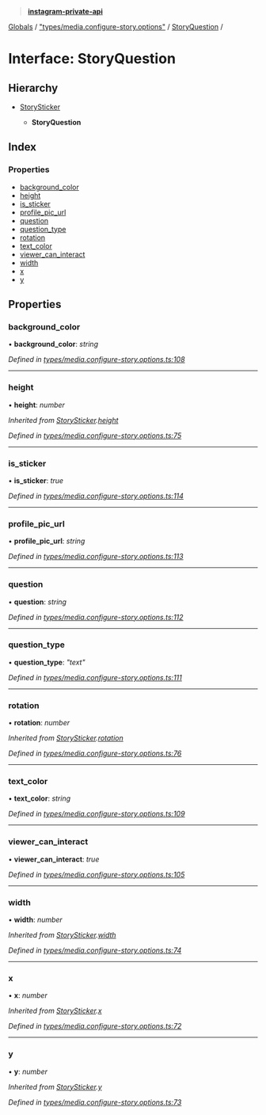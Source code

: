 > **[instagram-private-api](../README.md)**

[Globals](../README.md) / ["types/media.configure-story.options"](../modules/_types_media_configure_story_options_.md) / [StoryQuestion](_types_media_configure_story_options_.storyquestion.md) /

# Interface: StoryQuestion

## Hierarchy

* [StorySticker](_types_media_configure_story_options_.storysticker.md)

  * **StoryQuestion**

## Index

### Properties

* [background_color](_types_media_configure_story_options_.storyquestion.md#background_color)
* [height](_types_media_configure_story_options_.storyquestion.md#height)
* [is_sticker](_types_media_configure_story_options_.storyquestion.md#is_sticker)
* [profile_pic_url](_types_media_configure_story_options_.storyquestion.md#profile_pic_url)
* [question](_types_media_configure_story_options_.storyquestion.md#question)
* [question_type](_types_media_configure_story_options_.storyquestion.md#question_type)
* [rotation](_types_media_configure_story_options_.storyquestion.md#rotation)
* [text_color](_types_media_configure_story_options_.storyquestion.md#text_color)
* [viewer_can_interact](_types_media_configure_story_options_.storyquestion.md#viewer_can_interact)
* [width](_types_media_configure_story_options_.storyquestion.md#width)
* [x](_types_media_configure_story_options_.storyquestion.md#x)
* [y](_types_media_configure_story_options_.storyquestion.md#y)

## Properties

###  background_color

• **background_color**: *string*

*Defined in [types/media.configure-story.options.ts:108](https://github.com/dilame/instagram-private-api/blob/3e16058/src/types/media.configure-story.options.ts#L108)*

___

###  height

• **height**: *number*

*Inherited from [StorySticker](_types_media_configure_story_options_.storysticker.md).[height](_types_media_configure_story_options_.storysticker.md#height)*

*Defined in [types/media.configure-story.options.ts:75](https://github.com/dilame/instagram-private-api/blob/3e16058/src/types/media.configure-story.options.ts#L75)*

___

###  is_sticker

• **is_sticker**: *true*

*Defined in [types/media.configure-story.options.ts:114](https://github.com/dilame/instagram-private-api/blob/3e16058/src/types/media.configure-story.options.ts#L114)*

___

###  profile_pic_url

• **profile_pic_url**: *string*

*Defined in [types/media.configure-story.options.ts:113](https://github.com/dilame/instagram-private-api/blob/3e16058/src/types/media.configure-story.options.ts#L113)*

___

###  question

• **question**: *string*

*Defined in [types/media.configure-story.options.ts:112](https://github.com/dilame/instagram-private-api/blob/3e16058/src/types/media.configure-story.options.ts#L112)*

___

###  question_type

• **question_type**: *"text"*

*Defined in [types/media.configure-story.options.ts:111](https://github.com/dilame/instagram-private-api/blob/3e16058/src/types/media.configure-story.options.ts#L111)*

___

###  rotation

• **rotation**: *number*

*Inherited from [StorySticker](_types_media_configure_story_options_.storysticker.md).[rotation](_types_media_configure_story_options_.storysticker.md#rotation)*

*Defined in [types/media.configure-story.options.ts:76](https://github.com/dilame/instagram-private-api/blob/3e16058/src/types/media.configure-story.options.ts#L76)*

___

###  text_color

• **text_color**: *string*

*Defined in [types/media.configure-story.options.ts:109](https://github.com/dilame/instagram-private-api/blob/3e16058/src/types/media.configure-story.options.ts#L109)*

___

###  viewer_can_interact

• **viewer_can_interact**: *true*

*Defined in [types/media.configure-story.options.ts:105](https://github.com/dilame/instagram-private-api/blob/3e16058/src/types/media.configure-story.options.ts#L105)*

___

###  width

• **width**: *number*

*Inherited from [StorySticker](_types_media_configure_story_options_.storysticker.md).[width](_types_media_configure_story_options_.storysticker.md#width)*

*Defined in [types/media.configure-story.options.ts:74](https://github.com/dilame/instagram-private-api/blob/3e16058/src/types/media.configure-story.options.ts#L74)*

___

###  x

• **x**: *number*

*Inherited from [StorySticker](_types_media_configure_story_options_.storysticker.md).[x](_types_media_configure_story_options_.storysticker.md#x)*

*Defined in [types/media.configure-story.options.ts:72](https://github.com/dilame/instagram-private-api/blob/3e16058/src/types/media.configure-story.options.ts#L72)*

___

###  y

• **y**: *number*

*Inherited from [StorySticker](_types_media_configure_story_options_.storysticker.md).[y](_types_media_configure_story_options_.storysticker.md#y)*

*Defined in [types/media.configure-story.options.ts:73](https://github.com/dilame/instagram-private-api/blob/3e16058/src/types/media.configure-story.options.ts#L73)*